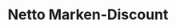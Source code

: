 ---
title: "Netto Marken-Discount"
url: /neuburg-an-der-donau/netto-marken-discount/
shop: Supermarkt
---